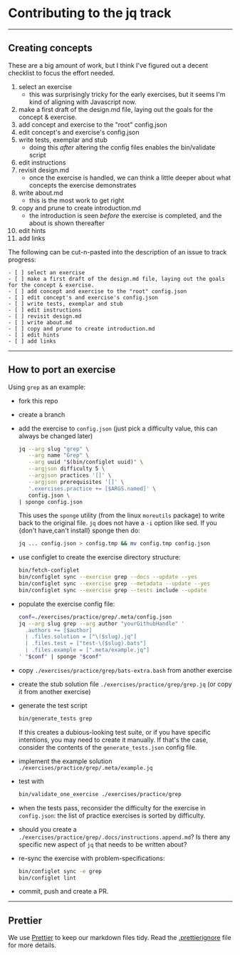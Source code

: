 # Contributing to the jq track

---

## Creating concepts

These are a big amount of work, but I think I've figured out a decent checklist to focus the effort needed.

1. select an exercise
   - this was surprisingly tricky for the early exercises, but it seems I'm kind of aligning with Javascript now.
1. make a first draft of the design.md file, laying out the goals for the concept & exercise.
1. add concept and exercise to the "root" config.json
1. edit concept's and exercise's config.json
1. write tests, exemplar and stub
   - doing this _after_ altering the config files enables the bin/validate script
1. edit instructions
1. revisit design.md
   - once the exercise is handled, we can think a little deeper about what concepts the exercise demonstrates
1. write about.md
   - this is the most work to get right
1. copy and prune to create introduction.md
   - the introduction is seen _before_ the exercise is completed, and the about is shown thereafter
1. edit hints
1. add links

The following can be cut-n-pasted into the description of an issue to track progress:

```none
- [ ] select an exercise
- [ ] make a first draft of the design.md file, laying out the goals for the concept & exercise.
- [ ] add concept and exercise to the "root" config.json
- [ ] edit concept's and exercise's config.json
- [ ] write tests, exemplar and stub
- [ ] edit instructions
- [ ] revisit design.md
- [ ] write about.md
- [ ] copy and prune to create introduction.md
- [ ] edit hints
- [ ] add links
```

---

## How to port an exercise

Using `grep` as an example:

- fork this repo
- create a branch
- add the exercise to `config.json` (just pick a difficulty value, this can always be changed later)

  ```sh
  jq --arg slug "grep" \
     --arg name "Grep" \
     --arg uuid "$(bin/configlet uuid)" \
     --argjson difficulty 5 \
     --argjson practices '[]' \
     --argjson prerequisites '[]' \
     '.exercises.practice += [$ARGS.named]' \
     config.json \
  | sponge config.json
  ```

  This uses the `sponge` utility (from the linux `moreutils` package) to write back to the original file.
  `jq` does not have a `-i` option like sed.
  If you {don't have,can't install} sponge then do:

  ```sh
  jq ... config.json > config.tmp && mv config.tmp config.json
  ```

- use configlet to create the exercise directory structure:

  ```sh
  bin/fetch-configlet
  bin/configlet sync --exercise grep --docs --update --yes
  bin/configlet sync --exercise grep --metadata --update --yes
  bin/configlet sync --exercise grep --tests include --update
  ```

- populate the exercise config file:

  ```sh
  conf=./exercises/practice/grep/.meta/config.json
  jq --arg slug grep --arg author "yourGithubHandle" '
    .authors += [$author]
    | .files.solution = ["\($slug).jq"]
    | .files.test = ["test-\($slug).bats"]
    | .files.example = [".meta/example.jq"]
  ' "$conf" | sponge "$conf"
  ```

- copy `./exercises/practice/grep/bats-extra.bash` from another exercise
- create the stub solution file `./exercises/practice/grep/grep.jq` (or copy it from another exercise)
- generate the test script

  ```sh
  bin/generate_tests grep
  ```

  If this creates a dubious-looking test suite, or if you have specific intentions, you may need to create it manually.
  If that's the case, consider the contents of the `generate_tests.json` config file.

- implement the example solution `./exercises/practice/grep/.meta/example.jq`
- test with

  ```sh
  bin/validate_one_exercise ./exercises/practice/grep
  ```

- when the tests pass, reconsider the difficulty for the exercise in `config.json`: the list of practice exercises is sorted by difficulty.
- should you create a `./exercises/practice/grep/.docs/instructions.append.md`?
  Is there any specific new aspect of `jq` that needs to be written about?
- re-sync the exercise with problem-specifications:

  ```sh
  bin/configlet sync -e grep
  bin/configlet lint
  ```

- commit, push and create a PR.

---

## Prettier

We use [Prettier][prettier] to keep our markdown files tidy.
Read the [.prettierignore][prettier-ignore] file for more details.

[prettier]: https://prettier.io
[prettier-ignore]: https://github.com/exercism/jq/blob/main/.prettierignore
